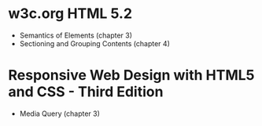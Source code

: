 # w3c.org HTML 5.2
- Semantics of Elements (chapter 3)
- Sectioning and Grouping Contents (chapter 4)

# Responsive Web Design with HTML5 and CSS - Third Edition
- Media Query (chapter 3)
